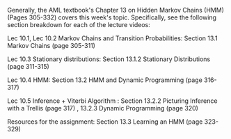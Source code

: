 Generally, the AML textbook's Chapter 13 on Hidden Markov Chains (HMM) (Pages 305-332) covers this week's topic. Specifically, see the following section breakdown for each of the lecture videos:

Lec 10.1, Lec 10.2 Markov Chains and Transition Probabilities: Section 13.1 Markov Chains (page 305-311)

Lec 10.3 Stationary distributions: Section 13.1.2 Stationary Distributions (page 311-315)

Lec 10.4 HMM: Section 13.2 HMM and Dynamic Programming (page 316-317)

Lec 10.5 Inference + Viterbi Algorithm : Section 13.2.2 Picturing Inference with a Trellis (page 317) , 13.2.3 Dynamic Programming (page 320)

Resources for the assignment: Section 13.3 Learning an HMM (page 323-329)